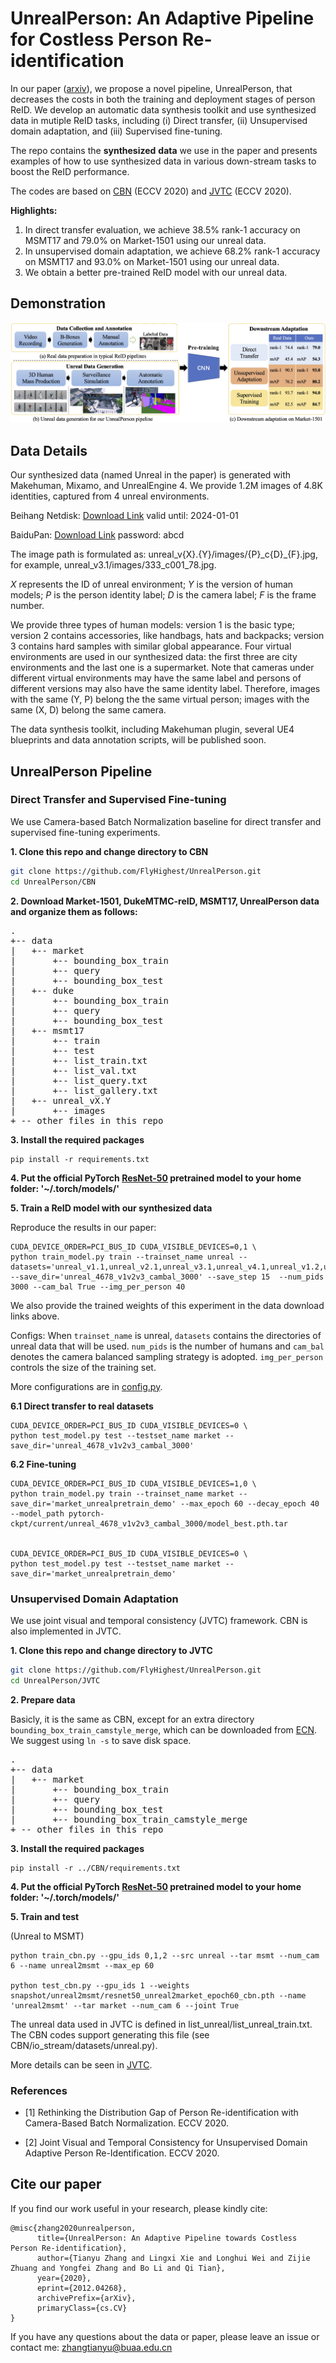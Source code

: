 # UnrealPerson: An Adaptive Pipeline for Costless Person Re-identification
In our paper ([arxiv](https://arxiv.org/abs/2012.04268)), we propose a novel pipeline, UnrealPerson, that decreases the costs in both the training and deployment stages of person ReID. 
We develop an automatic data synthesis toolkit and use synthesized data in mutiple ReID tasks, including (i) Direct transfer, (ii) Unsupervised domain adaptation, and (iii) Supervised fine-tuning. 
 
The repo contains the **synthesized** **data** we use in the paper and presents examples of how to use synthesized data in various down-stream tasks to boost the ReID performance.

The codes are based on [CBN](https://github.com/automan000/Camera-based-Person-ReID) (ECCV 2020) and [JVTC](https://github.com/ljn114514/JVTC) (ECCV 2020).


**Highlights:**
1. In direct transfer evaluation, we achieve 38.5% rank-1 accuracy on MSMT17 and 79.0% on Market-1501 using our unreal data. 
2. In unsupervised domain adaptation, we achieve 68.2% rank-1 accuracy on MSMT17 and 93.0% on Market-1501 using our unreal data. 
3. We obtain a better pre-trained ReID model with our unreal data.  

## Demonstration

![](imgs/unrealperson.jpg)

## Data Details

Our synthesized data (named Unreal in the paper) is generated with Makehuman, Mixamo, and UnrealEngine 4. We provide 1.2M images of 4.8K identities, captured from 4 unreal environments. 

Beihang Netdisk: [Download Link](https://bhpan.buaa.edu.cn:443/link/BD6502DF5A2A2434BC5FC62793F80F96) valid until: 2024-01-01

BaiduPan: [Download Link](https://pan.baidu.com/s/1P_UKdhmuDvJNQHuO81ifww) password: abcd

The image path is formulated as: unreal_v{X}.{Y}/images/{P}\_c{D}_{F}.jpg,
 for example, unreal_v3.1/images/333_c001_78.jpg.
 
_X_ represents the ID of unreal environment; _Y_ is the version of human models; _P_ is the person identity label; _D_ is the camera label; _F_ is the frame number. 

We provide three types of human models: version 1 is the basic type; version 2 contains accessories, like handbags, hats and backpacks; version 3 contains hard samples with similar global appearance. 
Four virtual environments are used in our synthesized data: the first three are city environments and the last one is a supermarket.
Note that cameras under different virtual environments may have the same label and persons of different versions may also have the same identity label. 
Therefore, images with the same (Y, P) belong the the same virtual person; images with the same (X, D) belong the same camera. 
 
The data synthesis toolkit, including Makehuman plugin, several UE4 blueprints and data annotation scripts, will be published soon. 
 
## UnrealPerson Pipeline

### Direct Transfer and Supervised Fine-tuning

We use Camera-based Batch Normalization baseline for direct transfer and supervised fine-tuning experiments.
  
**1. Clone this repo and change directory to CBN**
```bash
git clone https://github.com/FlyHighest/UnrealPerson.git
cd UnrealPerson/CBN
```

**2. Download Market-1501, DukeMTMC-reID, MSMT17, UnrealPerson data and organize them as follows:**
<pre>
.
+-- data
|   +-- market
|       +-- bounding_box_train
|       +-- query
|       +-- bounding_box_test
|   +-- duke
|       +-- bounding_box_train
|       +-- query
|       +-- bounding_box_test
|   +-- msmt17
|       +-- train
|       +-- test
|       +-- list_train.txt
|       +-- list_val.txt
|       +-- list_query.txt
|       +-- list_gallery.txt
|   +-- unreal_vX.Y
|       +-- images
+ -- other files in this repo
</pre>



**3. Install the required packages**
```console
pip install -r requirements.txt
```


**4. Put the official PyTorch [ResNet-50](https://download.pytorch.org/models/resnet50-19c8e357.pth) pretrained model to your home folder: 
'~/.torch/models/'**


**5. Train a ReID model with our synthesized data**

Reproduce the results in our paper:

```console
CUDA_DEVICE_ORDER=PCI_BUS_ID CUDA_VISIBLE_DEVICES=0,1 \
python train_model.py train --trainset_name unreal --datasets='unreal_v1.1,unreal_v2.1,unreal_v3.1,unreal_v4.1,unreal_v1.2,unreal_v2.2,unreal_v3.2,unreal_v4.2,unreal_v1.3,unreal_v2.3,unreal_v3.3,unreal_v4.3' --save_dir='unreal_4678_v1v2v3_cambal_3000' --save_step 15  --num_pids 3000 --cam_bal True --img_per_person 40
```

We also provide the trained weights of this experiment in the data download links above.

Configs:
When ``trainset_name`` is unreal, ``datasets`` contains the directories of unreal data that will be used. ``num_pids`` is the number of humans and ``cam_bal`` denotes the camera balanced sampling strategy is adopted. ``img_per_person`` controls the size of the training set.

More configurations are in [config.py](https://github.com/FlyHighest/UnrealPerson/CBN/config.py).

**6.1 Direct transfer to real datasets**
```console
CUDA_DEVICE_ORDER=PCI_BUS_ID CUDA_VISIBLE_DEVICES=0 \
python test_model.py test --testset_name market --save_dir='unreal_4678_v1v2v3_cambal_3000'
```

**6.2 Fine-tuning**
```console
CUDA_DEVICE_ORDER=PCI_BUS_ID CUDA_VISIBLE_DEVICES=1,0 \
python train_model.py train --trainset_name market --save_dir='market_unrealpretrain_demo' --max_epoch 60 --decay_epoch 40 --model_path pytorch-ckpt/current/unreal_4678_v1v2v3_cambal_3000/model_best.pth.tar


CUDA_DEVICE_ORDER=PCI_BUS_ID CUDA_VISIBLE_DEVICES=0 \
python test_model.py test --testset_name market --save_dir='market_unrealpretrain_demo'
```


### Unsupervised Domain Adaptation

We use joint visual and temporal consistency (JVTC) framework. CBN is also implemented in JVTC.

**1. Clone this repo and change directory to JVTC**

```bash
git clone https://github.com/FlyHighest/UnrealPerson.git
cd UnrealPerson/JVTC
```

**2. Prepare data**

Basicly, it is the same as CBN, except for an extra directory ``bounding_box_train_camstyle_merge``, which can be downloaded from [ECN](https://github.com/zhunzhong07/ECN). We suggest using ``ln -s`` to save disk space. 
<pre>
.
+-- data
|   +-- market
|       +-- bounding_box_train
|       +-- query
|       +-- bounding_box_test
|       +-- bounding_box_train_camstyle_merge
+ -- other files in this repo
</pre>

**3. Install the required packages**

```console
pip install -r ../CBN/requirements.txt
```


**4. Put the official PyTorch [ResNet-50](https://download.pytorch.org/models/resnet50-19c8e357.pth) pretrained model to your home folder: 
'~/.torch/models/'**

**5. Train and test**

(Unreal to MSMT)

```console
python train_cbn.py --gpu_ids 0,1,2 --src unreal --tar msmt --num_cam 6 --name unreal2msmt --max_ep 60

python test_cbn.py --gpu_ids 1 --weights snapshot/unreal2msmt/resnet50_unreal2market_epoch60_cbn.pth --name 'unreal2msmt' --tar market --num_cam 6 --joint True 
```

The unreal data used in JVTC is defined in list_unreal/list_unreal_train.txt. The CBN codes support generating this file (see CBN/io_stream/datasets/unreal.py). 

More details can be seen in [JVTC](https://github.com/ljn114514/JVTC).

### References

- [1] Rethinking the Distribution Gap of Person Re-identification with Camera-Based Batch Normalization. ECCV 2020.

- [2] Joint Visual and Temporal Consistency for Unsupervised Domain Adaptive Person Re-Identification. ECCV 2020.


## Cite our paper

If you find our work useful in your research, please kindly cite:

```
@misc{zhang2020unrealperson,
      title={UnrealPerson: An Adaptive Pipeline towards Costless Person Re-identification}, 
      author={Tianyu Zhang and Lingxi Xie and Longhui Wei and Zijie Zhuang and Yongfei Zhang and Bo Li and Qi Tian},
      year={2020},
      eprint={2012.04268},
      archivePrefix={arXiv},
      primaryClass={cs.CV}
}
```

If you have any questions about the data or paper, please leave an issue or contact me: 
zhangtianyu@buaa.edu.cn
